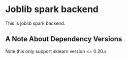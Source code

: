 # Joblib spark backend

This is joblib spark backend.

## A Note About Dependency Versions

Note this only support sklearn version <= 0.20.x
